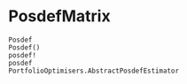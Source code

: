 # PosdefMatrix

```@docs
Posdef
Posdef()
posdef!
posdef
PortfolioOptimisers.AbstractPosdefEstimator
```
